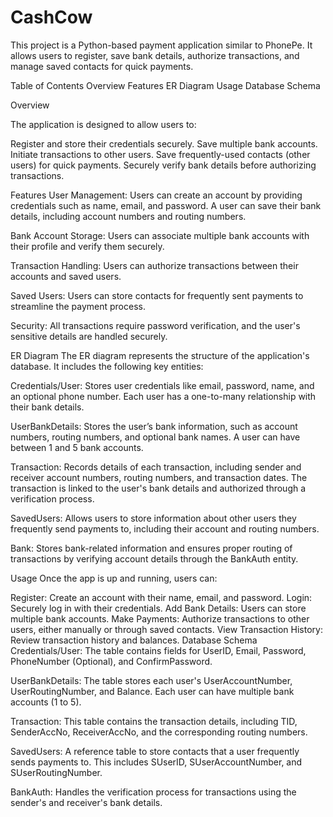 # CashCow

This project is a Python-based payment application similar to PhonePe. It allows users to register, save bank details, authorize transactions, and manage saved contacts for quick payments. 

Table of Contents
Overview
Features
ER Diagram
Usage
Database Schema



Overview

The application is designed to allow users to:

Register and store their credentials securely.
Save multiple bank accounts.
Initiate transactions to other users.
Save frequently-used contacts (other users) for quick payments.
Securely verify bank details before authorizing transactions.

Features
User Management: Users can create an account by providing credentials such as name, email, and password. A user can save their bank details, including account numbers and routing numbers.

Bank Account Storage: Users can associate multiple bank accounts with their profile and verify them securely.

Transaction Handling: Users can authorize transactions between their accounts and saved users.

Saved Users: Users can store contacts for frequently sent payments to streamline the payment process.

Security: All transactions require password verification, and the user's sensitive details are handled securely.

ER Diagram
The ER diagram represents the structure of the application's database. It includes the following key entities:

Credentials/User: Stores user credentials like email, password, name, and an optional phone number. Each user has a one-to-many relationship with their bank details.

UserBankDetails: Stores the user’s bank information, such as account numbers, routing numbers, and optional bank names. A user can have between 1 and 5 bank accounts.

Transaction: Records details of each transaction, including sender and receiver account numbers, routing numbers, and transaction dates. The transaction is linked to the user's bank details and authorized through a verification process.

SavedUsers: Allows users to store information about other users they frequently send payments to, including their account and routing numbers.

Bank: Stores bank-related information and ensures proper routing of transactions by verifying account details through the BankAuth entity.

Usage
Once the app is up and running, users can:

Register: Create an account with their name, email, and password.
Login: Securely log in with their credentials.
Add Bank Details: Users can store multiple bank accounts.
Make Payments: Authorize transactions to other users, either manually or through saved contacts.
View Transaction History: Review transaction history and balances.
Database Schema
Credentials/User: The table contains fields for UserID, Email, Password, PhoneNumber (Optional), and ConfirmPassword.

UserBankDetails: The table stores each user's UserAccountNumber, UserRoutingNumber, and Balance. Each user can have multiple bank accounts (1 to 5).

Transaction: This table contains the transaction details, including TID, SenderAccNo, ReceiverAccNo, and the corresponding routing numbers.

SavedUsers: A reference table to store contacts that a user frequently sends payments to. This includes SUserID, SUserAccountNumber, and SUserRoutingNumber.

BankAuth: Handles the verification process for transactions using the sender's and receiver's bank details.

